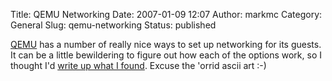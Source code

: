 Title: QEMU Networking
Date: 2007-01-09 12:07
Author: markmc
Category: General
Slug: qemu-networking
Status: published

[QEMU](http://fabrice.bellard.free.fr/qemu/) has a number of really nice
ways to set up networking for its guests. It can be a little bewildering
to figure out how each of the options work, so I thought I'd [write up
what I found](http://www.gnome.org/~markmc/qemu-networking.html). Excuse
the 'orrid ascii art :-)
